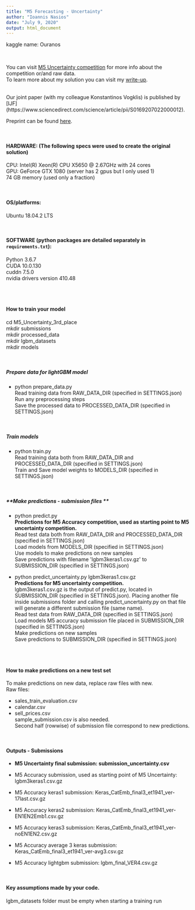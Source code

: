 ```yaml
---
title: "M5 Forecasting - Uncertainty"
author: "Ioannis Nasios"
date: "July 9, 2020"
output: html_document
---
```


kaggle name: Ouranos  

<br />  

You can visit [M5 Uncertainty competition](https://www.kaggle.com/c/m5-forecasting-uncertainty/) for more info about the competition or/and raw data.  
To learn more about my solution you can visit my [write-up](https://www.kaggle.com/c/m5-forecasting-uncertainty/discussion/166875).  

<br />
Our joint paper (with  my colleague Konstantinos Vogklis) is published by  [IJF](https://www.sciencedirect.com/science/article/pii/S0169207022000012).
  

Preprint can be found [here](https://www.researchgate.net/publication/358384908_Blending_gradient_boosted_trees_and_neural_networks_for_point_and_probabilistic_forecasting_of_hierarchical_time_series).  

<br />

#### **HARDWARE: (The following specs were used to create the original solution)**  
CPU: Intel(R) Xeon(R) CPU X5650  @ 2.67GHz with 24 cores  
GPU: GeForce GTX 1080 (server has 2 gpus but I only used 1)  
74 GB memory (used only a fraction)    

<br />
  
#### **OS/platforms:**   
Ubuntu 18.04.2 LTS  

<br />

#### **SOFTWARE (python packages are detailed separately in `requirements.txt`):**
Python 3.6.7  
CUDA 10.0.130  
cuddn 7.5.0  
nvidia drivers version 410.48  

<br />  
<br />  


#### **How to train your model**
cd M5_Uncertainty_3rd_place  
mkdir submissions  
mkdir processed_data  
mkdir lgbm_datasets  
mkdir models    

<br />

##### **Prepare data for lightGBM model**  
* python prepare_data.py  
Read training data from RAW_DATA_DIR (specified in SETTINGS.json)  
Run any preprocessing steps  
Save the processed data to PROCESSED_DATA_DIR (specified in SETTINGS.json)  

<br />

##### **Train models**  
* python train.py  
Read training data both from RAW_DATA_DIR and PROCESSED_DATA_DIR (specified in SETTINGS.json)  
Train and Save model weights to MODELS_DIR (specified in SETTINGS.json)  

<br />

##### **Make predictions - submission files **  
* python predict.py  
**Predictions for M5 Accuracy competition, used as starting point to M5 uncertainty competition.**  
Read test data both from RAW_DATA_DIR and PROCESSED_DATA_DIR (specified in SETTINGS.json)  
Load models from MODELS_DIR (specified in SETTINGS.json)  
Use models to make predictions on new samples  
Save predictions with filename 'lgbm3keras1.csv.gz' to SUBMISSION_DIR (specified in SETTINGS.json)  

* python predict_uncertainty.py lgbm3keras1.csv.gz  
**Predictions for M5 uncertainty competition.**  
lgbm3keras1.csv.gz is the output of predict.py, located in SUBMISSION_DIR (specified in SETTINGS.json). Placing another file inside submissions folder and calling predict_uncertainty.py on that file will generate a different submission file (same name).  
Read test data from RAW_DATA_DIR (specified in SETTINGS.json)  
Load models M5 accuracy submission file placed in SUBMISSION_DIR (specified in SETTINGS.json)  
Make predictions on new samples  
Save predictions to SUBMISSION_DIR (specified in SETTINGS.json)  


 

  
<br />  
<br />  


#### **How to make predictions on a new test set**
To make predictions on new data, replace raw files with new.   
Raw files:  
- sales_train_evaluation.csv  
- calendar.csv  
- sell_prices.csv  
sample_submission.csv is also needed.   
Second half (rowwise) of submission file correspond to new predictions.  

<br /> 


#### **Outputs - Submissions**
* **M5 Uncertainty final submission: submission_uncertainty.csv**
* M5 Accuracy submission, used as starting point of M5 Uncertainty: lgbm3keras1.csv.gz  

* M5 Accuracy keras1 submission: Keras_CatEmb_final3_et1941_ver-17last.csv.gz  
* M5 Accuracy keras2 submission: Keras_CatEmb_final3_et1941_ver-EN1EN2Emb1.csv.gz  
* M5 Accuracy keras3 submission: Keras_CatEmb_final3_et1941_ver-noEN1EN2.csv.gz  

* M5 Accuracy average 3 keras submission: Keras_CatEmb_final3_et1941_ver-avg3.csv.gz
* M5 Accuracy lightgbm submission: lgbm_final_VER4.csv.gz  

<br />


#### **Key assumptions made by your code.**  
lgbm_datasets folder must be empty when starting a training run


<br />


